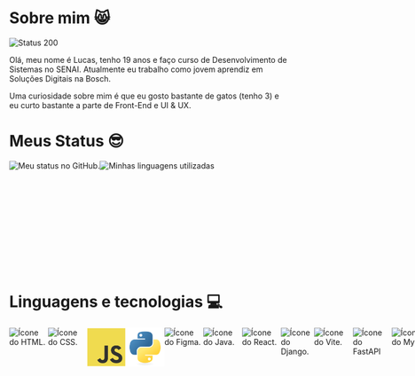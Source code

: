 # Sobre mim 😸

<img src="https://http.cat/200" alt="Status 200" title="Maurício">

Olá, meu nome é Lucas, tenho 19 anos e faço curso de Desenvolvimento de Sistemas no SENAI. Atualmente eu trabalho como jovem aprendiz em Soluções Digitais na Bosch.

Uma curiosidade sobre mim é que eu gosto bastante de gatos (tenho 3) e eu curto bastante a parte de Front-End e UI & UX.

# Meus Status 😎

<div style="display: flex;">
   <img src="https://github-readme-stats.vercel.app/api?username=lucasboaratti&show_icons=true&theme=tokyonight" alt="Meu status no GitHub."/>
   <img src="https://github-readme-stats-sigma-five.vercel.app/api/top-langs/?username=lucasboaratti&layout=compact&langs_count=5&theme=tokyonight" alt="Minhas linguagens utilizadas" height="195px"/>
</div>

# Linguagens e tecnologias 💻

<div style="display: flex">

   <img src="https://cdn.jsdelivr.net/gh/devicons/devicon@latest/icons/html5/html5-original.svg" alt="Ícone do HTML." title="HTML" width="70px" height="70px"/>
   
   <img src="https://cdn.jsdelivr.net/gh/devicons/devicon@latest/icons/css3/css3-original.svg" alt="Ícone do CSS." title="CSS" width="70px" height="70px"/>
   
   <img src="https://raw.githubusercontent.com/devicons/devicon/master/icons/javascript/javascript-original.svg" alt="Ícone do JavaScript." title="JavaScript" width="70px" height="70px"/>
   
   <img src="https://raw.githubusercontent.com/devicons/devicon/master/icons/python/python-original.svg" alt="Ícone do Python." title="Python" width="70px" height="70px"/>
   
   <img src="https://cdn.jsdelivr.net/gh/devicons/devicon/icons/figma/figma-original.svg" alt="Ícone do Figma." title="Figma" width="70px" height="70px"/>
   
   <img src="https://cdn.jsdelivr.net/gh/devicons/devicon@latest/icons/java/java-original.svg" alt="Ícone do Java." title="Java" width="70px" height="70px" />
   
   <img src="https://cdn.jsdelivr.net/gh/devicons/devicon@latest/icons/react/react-original.svg" alt="Ícone do React." title="React" width="70px" height="70px"/>
   
   <img src="https://static-00.iconduck.com/assets.00/django-icon-1606x2048-lwmw1z73.png" alt="Ícone do Django." title="Django" width="60px" height="60px" />
   
   <img src="https://cdn.jsdelivr.net/gh/devicons/devicon@latest/icons/vitejs/vitejs-original.svg" alt="Ícone do Vite." title="Vite" width="70px" height="70px">
   
   <img src="https://cdn.jsdelivr.net/gh/devicons/devicon@latest/icons/fastapi/fastapi-original.svg" alt="Ícone do FastAPI" title="FastAPI" width="70px" height="70px"/>
   
   <img src="https://cdn.jsdelivr.net/gh/devicons/devicon@latest/icons/mysql/mysql-original-wordmark.svg" alt="Ícone do MySql" title="MySql" width="70px" height="70px"/>

</div>
